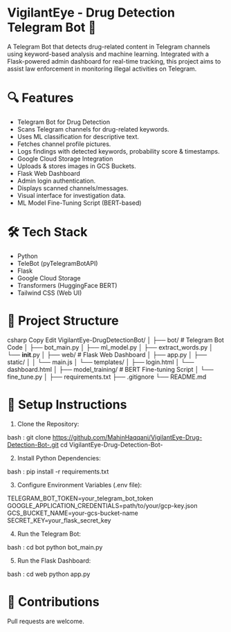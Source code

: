 # VigilantEye - Drug Detection Telegram Bot 🚨
A Telegram Bot that detects drug-related content in Telegram channels using keyword-based analysis and machine learning. Integrated with a Flask-powered admin dashboard for real-time tracking, this project aims to assist law enforcement in monitoring illegal activities on Telegram.

# 🔍 Features
- Telegram Bot for Drug Detection
- Scans Telegram channels for drug-related keywords.
- Uses ML classification for descriptive text.
- Fetches channel profile pictures.
- Logs findings with detected keywords, probability score & timestamps.
- Google Cloud Storage Integration
- Uploads & stores images in GCS Buckets.
- Flask Web Dashboard
- Admin login authentication.
- Displays scanned channels/messages.
- Visual interface for investigation data.
- ML Model Fine-Tuning Script (BERT-based)

# 🛠 Tech Stack
- Python
- TeleBot (pyTelegramBotAPI)
- Flask
- Google Cloud Storage
- Transformers (HuggingFace BERT)
- Tailwind CSS (Web UI)

# 📂 Project Structure
csharp
Copy
Edit
VigilantEye-DrugDetectionBot/
│
├── bot/                    # Telegram Bot Code
│   ├── bot_main.py
│   ├── ml_model.py
│   ├── extract_words.py
│   └── __init__.py
│
├── web/                    # Flask Web Dashboard
│   ├── app.py
│   ├── static/
│   │   └── main.js
│   └── templates/
│       ├── login.html
│       └── dashboard.html
│
├── model_training/         # BERT Fine-tuning Script
│   └── fine_tune.py
│
├── requirements.txt
├── .gitignore
└── README.md

# 🚀 Setup Instructions
1. Clone the Repository:

bash : 
git clone https://github.com/MahinHaqqani/VigilantEye-Drug-Detection-Bot-.git
cd VigilantEye-Drug-Detection-Bot-

2. Install Python Dependencies:

bash : 
pip install -r requirements.txt

3. Configure Environment Variables (.env file):

TELEGRAM_BOT_TOKEN=your_telegram_bot_token
GOOGLE_APPLICATION_CREDENTIALS=path/to/your/gcp-key.json
GCS_BUCKET_NAME=your-gcs-bucket-name
SECRET_KEY=your_flask_secret_key

4. Run the Telegram Bot:

bash : 
cd bot
python bot_main.py

5. Run the Flask Dashboard:

bash :
cd web
python app.py

# 🤝 Contributions
Pull requests are welcome.



